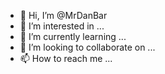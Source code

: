 - 👋 Hi, I’m @MrDanBar
- 👀 I’m interested in ...
- 🌱 I’m currently learning ...
- 💞️ I’m looking to collaborate on ...
- 📫 How to reach me ...

<!---
MrDanBar/MrDanBar is a ✨ special ✨ repository because its `README.md` (this file) appears on your GitHub profile.
You can click the Preview link to take a look at your changes.
--->
